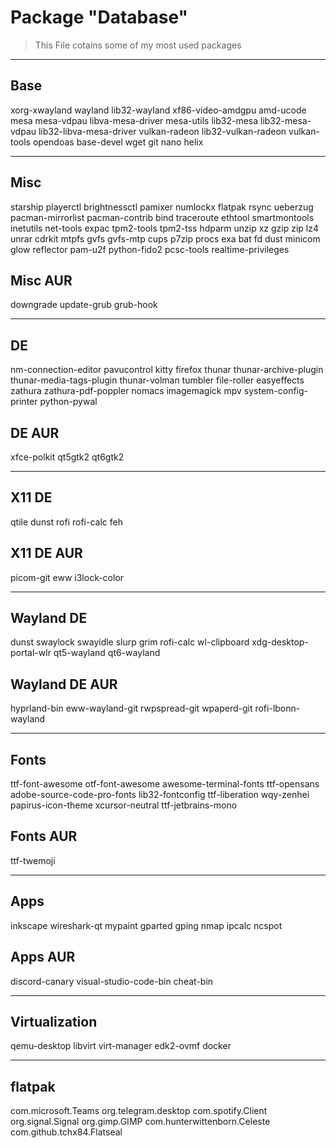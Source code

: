 # Package "Database"

> This File cotains some of my most used packages

---

## Base

xorg-xwayland
wayland
lib32-wayland
xf86-video-amdgpu
amd-ucode
mesa
mesa-vdpau
libva-mesa-driver
mesa-utils
lib32-mesa
lib32-mesa-vdpau
lib32-libva-mesa-driver
vulkan-radeon
lib32-vulkan-radeon
vulkan-tools
opendoas
base-devel
wget
git
nano
helix

---

## Misc

starship
playerctl
brightnessctl
pamixer
numlockx
flatpak
rsync
ueberzug
pacman-mirrorlist
pacman-contrib
bind
traceroute
ethtool
smartmontools
inetutils
net-tools
expac
tpm2-tools
tpm2-tss
hdparm
unzip
xz
gzip
zip
lz4
unrar
cdrkit
mtpfs
gvfs
gvfs-mtp
cups
p7zip
procs
exa
bat
fd
dust
minicom
glow
reflector
pam-u2f
python-fido2
pcsc-tools
realtime-privileges

## Misc AUR

downgrade
update-grub
grub-hook

---

## DE

nm-connection-editor
pavucontrol
kitty
firefox
thunar
thunar-archive-plugin
thunar-media-tags-plugin
thunar-volman
tumbler
file-roller
easyeffects
zathura
zathura-pdf-poppler
nomacs
imagemagick
mpv
system-config-printer
python-pywal

## DE AUR

xfce-polkit
qt5gtk2
qt6gtk2

---

## X11 DE

qtile
dunst
rofi
rofi-calc
feh

## X11 DE AUR

picom-git
eww
i3lock-color

---

## Wayland DE

dunst
swaylock
swayidle
slurp
grim
rofi-calc
wl-clipboard
xdg-desktop-portal-wlr
qt5-wayland
qt6-wayland

## Wayland DE AUR

hyprland-bin
eww-wayland-git
rwpspread-git
wpaperd-git
rofi-lbonn-wayland

---

## Fonts

ttf-font-awesome
otf-font-awesome
awesome-terminal-fonts
ttf-opensans
adobe-source-code-pro-fonts
lib32-fontconfig
ttf-liberation
wqy-zenhei
papirus-icon-theme
xcursor-neutral
ttf-jetbrains-mono

## Fonts AUR

ttf-twemoji

---

## Apps

inkscape
wireshark-qt
mypaint
gparted
gping
nmap
ipcalc
ncspot

## Apps AUR

discord-canary
visual-studio-code-bin
cheat-bin

---

## Virtualization

qemu-desktop
libvirt
virt-manager
edk2-ovmf
docker

---

## flatpak

com.microsoft.Teams
org.telegram.desktop
com.spotify.Client
org.signal.Signal
org.gimp.GIMP
com.hunterwittenborn.Celeste
com.github.tchx84.Flatseal
